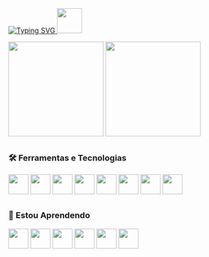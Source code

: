 <div>
  <a href="https://git.io/typing-svg">
    <img src="https://readme-typing-svg.herokuapp.com/?font=Lexend+Deca&duration=3000&pause=2000&color=B654FE&size=35&center=true&vCenter=true&width=1000&lines=Olá,+seja+bem+vindo+ao+meu+perfil+do+GitHub!" alt="Typing SVG">
  </a>
  <img src="https://github.com/oPjorr/gif-ola/blob/master/hi.gif" height="50px">
</div>

<img height="190em" src="https://github-readme-stats.vercel.app/api/top-langs/?username=opjorr&layout=compact&langs_count=7&theme=midnight-purple"/> <img height="190em" src="https://github-readme-stats.vercel.app/api?username=opjorr&show_icons=true&theme=midnight-purple&include_all_commits=true&count_private=true"/>
  
##
  
### 🛠 Ferramentas e Tecnologias
<div>
<img src="https://cdn.jsdelivr.net/gh/devicons/devicon/icons/vscode/vscode-original.svg" width="40" height="40"/>
<img src="https://cdn.jsdelivr.net/gh/devicons/devicon/icons/python/python-original.svg" width="40" height="40"/> 
<img src="https://cdn.jsdelivr.net/gh/devicons/devicon/icons/vuejs/vuejs-original.svg" width="40" height="40"/>
<img src="https://cdn.jsdelivr.net/gh/devicons/devicon/icons/javascript/javascript-original.svg" width="40" height="40"/>
<img src="https://cdn.jsdelivr.net/gh/devicons/devicon/icons/html5/html5-original.svg" width="40" height="40"/>
<img src="https://cdn.jsdelivr.net/gh/devicons/devicon/icons/css3/css3-original.svg" width="40" height="40"/>
<img src="https://cdn.jsdelivr.net/gh/devicons/devicon/icons/django/django-plain.svg" width="40" height="40"/>
<img src="https://cdn.jsdelivr.net/gh/devicons/devicon/icons/mysql/mysql-original-wordmark.svg" width="40" height="40"/>
</div>
  
##
  
### 🚀 Estou Aprendendo
<div>
<img src="https://cdn.jsdelivr.net/gh/devicons/devicon/icons/java/java-original.svg" width="40" height="40"/>
<img src="https://cdn.jsdelivr.net/gh/devicons/devicon/icons/spring/spring-original.svg" width="40" height="40"/>
<img src="https://cdn.jsdelivr.net/gh/devicons/devicon/icons/react/react-original.svg" width="40" height="40"/>
<img src="https://cdn.jsdelivr.net/gh/devicons/devicon/icons/linux/linux-original.svg" width="40" height="40"/>
<img src="https://cdn.jsdelivr.net/gh/devicons/devicon/icons/git/git-original.svg" width="40" height="40"/>
<img src="https://cdn.jsdelivr.net/gh/devicons/devicon/icons/bash/bash-original.svg" width="40" height="40"/>
<!-- https://github.com/devicons/devicon/tree/v2.16.0/icons -->
          
<div>
